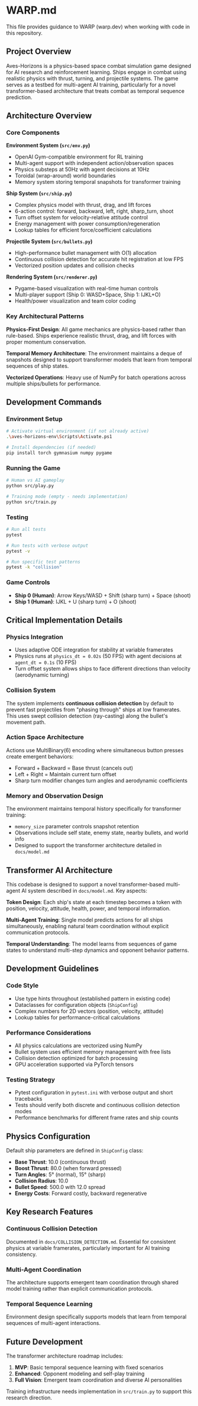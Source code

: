 # WARP.md

This file provides guidance to WARP (warp.dev) when working with code in this repository.

## Project Overview

Aves-Horizons is a physics-based space combat simulation game designed for AI research and reinforcement learning. Ships engage in combat using realistic physics with thrust, turning, and projectile systems. The game serves as a testbed for multi-agent AI training, particularly for a novel transformer-based architecture that treats combat as temporal sequence prediction.

## Architecture Overview

### Core Components

**Environment System (`src/env.py`)**
- OpenAI Gym-compatible environment for RL training
- Multi-agent support with independent action/observation spaces
- Physics substeps at 50Hz with agent decisions at 10Hz
- Toroidal (wrap-around) world boundaries
- Memory system storing temporal snapshots for transformer training

**Ship System (`src/ship.py`)**
- Complex physics model with thrust, drag, and lift forces
- 6-action control: forward, backward, left, right, sharp_turn, shoot
- Turn offset system for velocity-relative attitude control
- Energy management with power consumption/regeneration
- Lookup tables for efficient force/coefficient calculations

**Projectile System (`src/bullets.py`)**
- High-performance bullet management with O(1) allocation
- Continuous collision detection for accurate hit registration at low FPS
- Vectorized position updates and collision checks

**Rendering System (`src/renderer.py`)**
- Pygame-based visualization with real-time human controls
- Multi-player support (Ship 0: WASD+Space, Ship 1: IJKL+O)
- Health/power visualization and team color coding

### Key Architectural Patterns

**Physics-First Design**: All game mechanics are physics-based rather than rule-based. Ships experience realistic thrust, drag, and lift forces with proper momentum conservation.

**Temporal Memory Architecture**: The environment maintains a deque of snapshots designed to support transformer models that learn from temporal sequences of ship states.

**Vectorized Operations**: Heavy use of NumPy for batch operations across multiple ships/bullets for performance.

## Development Commands

### Environment Setup
```bash
# Activate virtual environment (if not already active)
.\aves-horizons-env\Scripts\Activate.ps1

# Install dependencies (if needed)
pip install torch gymnasium numpy pygame
```

### Running the Game
```bash
# Human vs AI gameplay
python src/play.py

# Training mode (empty - needs implementation)
python src/train.py
```

### Testing
```bash
# Run all tests
pytest

# Run tests with verbose output
pytest -v

# Run specific test patterns
pytest -k "collision"
```

### Game Controls
- **Ship 0 (Human)**: Arrow Keys/WASD + Shift (sharp turn) + Space (shoot)
- **Ship 1 (Human)**: IJKL + U (sharp turn) + O (shoot)

## Critical Implementation Details

### Physics Integration
- Uses adaptive ODE integration for stability at variable framerates
- Physics runs at `physics_dt = 0.02s` (50 FPS) with agent decisions at `agent_dt = 0.1s` (10 FPS)
- Turn offset system allows ships to face different directions than velocity (aerodynamic turning)

### Collision System
The system implements **continuous collision detection** by default to prevent fast projectiles from "phasing through" ships at low framerates. This uses swept collision detection (ray-casting) along the bullet's movement path.

### Action Space Architecture
Actions use MultiBinary(6) encoding where simultaneous button presses create emergent behaviors:
- Forward + Backward = Base thrust (cancels out)  
- Left + Right = Maintain current turn offset
- Sharp turn modifier changes turn angles and aerodynamic coefficients

### Memory and Observation Design
The environment maintains temporal history specifically for transformer training:
- `memory_size` parameter controls snapshot retention
- Observations include self state, enemy state, nearby bullets, and world info
- Designed to support the transformer architecture detailed in `docs/model.md`

## Transformer AI Architecture

This codebase is designed to support a novel transformer-based multi-agent AI system described in `docs/model.md`. Key aspects:

**Token Design**: Each ship's state at each timestep becomes a token with position, velocity, attitude, health, power, and temporal information.

**Multi-Agent Training**: Single model predicts actions for all ships simultaneously, enabling natural team coordination without explicit communication protocols.

**Temporal Understanding**: The model learns from sequences of game states to understand multi-step dynamics and opponent behavior patterns.

## Development Guidelines

### Code Style
- Use type hints throughout (established pattern in existing code)
- Dataclasses for configuration objects (`ShipConfig`)
- Complex numbers for 2D vectors (position, velocity, attitude)
- Lookup tables for performance-critical calculations

### Performance Considerations
- All physics calculations are vectorized using NumPy
- Bullet system uses efficient memory management with free lists
- Collision detection optimized for batch processing
- GPU acceleration supported via PyTorch tensors

### Testing Strategy
- Pytest configuration in `pytest.ini` with verbose output and short tracebacks
- Tests should verify both discrete and continuous collision detection modes
- Performance benchmarks for different frame rates and ship counts

## Physics Configuration

Default ship parameters are defined in `ShipConfig` class:
- **Base Thrust**: 10.0 (continuous thrust)
- **Boost Thrust**: 80.0 (when forward pressed)
- **Turn Angles**: 5° (normal), 15° (sharp)
- **Collision Radius**: 10.0
- **Bullet Speed**: 500.0 with 12.0 spread
- **Energy Costs**: Forward costly, backward regenerative

## Key Research Features

### Continuous Collision Detection
Documented in `docs/COLLISION_DETECTION.md`. Essential for consistent physics at variable framerates, particularly important for AI training consistency.

### Multi-Agent Coordination  
The architecture supports emergent team coordination through shared model training rather than explicit communication protocols.

### Temporal Sequence Learning
Environment design specifically supports models that learn from temporal sequences of multi-agent interactions.

## Future Development

The transformer architecture roadmap includes:
1. **MVP**: Basic temporal sequence learning with fixed scenarios
2. **Enhanced**: Opponent modeling and self-play training  
3. **Full Vision**: Emergent team coordination and diverse AI personalities

Training infrastructure needs implementation in `src/train.py` to support this research direction.